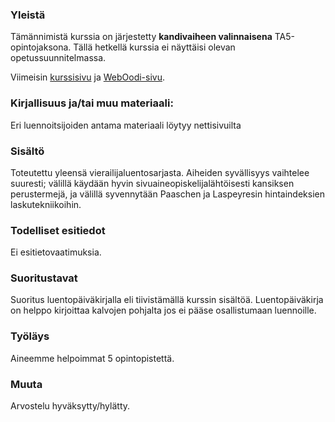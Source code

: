### Yleistä

Tämännimistä kurssia on järjestetty **kandivaiheen valinnaisena** TA5-opintojaksona. Tällä hetkellä kurssia ei näyttäisi olevan opetussuunnitelmassa.

Viimeisin [kurssisivu](https://courses.helsinki.fi/fi/a70331/114339818) ja [WebOodi-sivu](https://weboodi.helsinki.fi/hy/opintjakstied.jsp?OpinKohd=99978533).

### Kirjallisuus ja/tai muu materiaali:

Eri luennoitsijoiden antama materiaali löytyy nettisivuilta

### Sisältö

Toteutettu yleensä vierailijaluentosarjasta. Aiheiden syvällisyys vaihtelee suuresti; välillä käydään hyvin sivuaineopiskelijalähtöisesti kansiksen perustermejä, ja välillä syvennytään Paaschen ja Laspeyresin hintaindeksien laskutekniikoihin.

### Todelliset esitiedot 

Ei esitietovaatimuksia.

### Suoritustavat

Suoritus luentopäiväkirjalla eli tiivistämällä kurssin sisältöä. Luentopäiväkirja on helppo kirjoittaa kalvojen pohjalta jos ei pääse osallistumaan luennoille.

### Työläys

Aineemme helpoimmat 5 opintopistettä.

### Muuta

Arvostelu hyväksytty/hylätty.